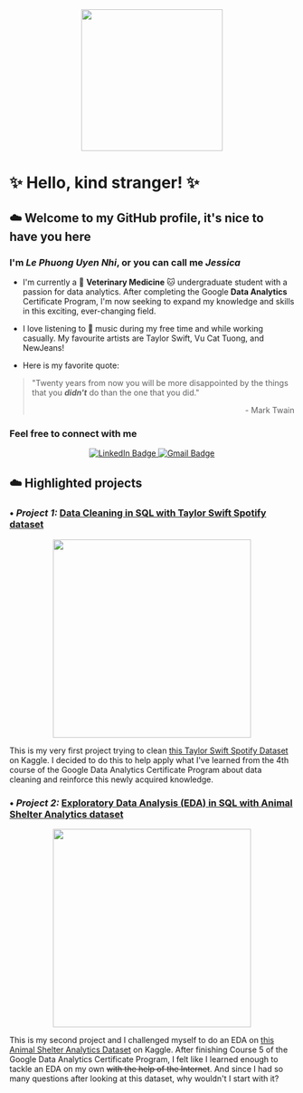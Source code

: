 <div id="header" align="center">
  <img src="https://steamuserimages-a.akamaihd.net/ugc/1631947648964785474/81CBA15178466DD47195A239232202E78987B714/?imw=5000&imh=5000&ima=fit&impolicy=Letterbox&imcolor=%23000000&letterbox=false" width="250"/>
</div>

# ✨ **Hello, kind stranger!** ✨
## ☁️ Welcome to my GitHub profile, it's nice to have you here

### I'm *Le Phuong Uyen Nhi*, or you can call me *Jessica*

  - I'm currently a :dog: **Veterinary Medicine** :cat: undergraduate student with a passion for data analytics. After completing the Google **Data Analytics** Certificate Program, I'm now seeking to expand my knowledge and skills in this exciting, ever-changing field.
  
  - I love listening to :musical_note: music during my free time and while working casually. My favourite artists are Taylor Swift, Vu Cat Tuong, and NewJeans!
  
  - Here is my favorite quote:
  > "Twenty years from now you will be more disappointed by the things that you ***didn't*** do than the one that you did."
  > <p align="right">- Mark Twain</p>
  
### Feel free to connect with me
<div id="badges" align="center">
  <a href="https://www.linkedin.com/in/lpun-majessica/" {:target="_blank" rel="noopener"}>
    <img src="https://img.shields.io/badge/LinkedIn-blue?style=for-the-badge&logo=linkedin&logoColor=white" alt="LinkedIn Badge"/>
  </a>  
  <a href="mailto:nhi.lpu1205@gmail.com" target="_blank">
    <img src="https://img.shields.io/badge/Gmail-red?style=for-the-badge&logo=Gmail&logoColor=white" alt="Gmail Badge"/>
  </a>
 </div>
  
## ☁️ Highlighted projects

### • *Project 1:* [Data Cleaning in SQL with Taylor Swift Spotify dataset](https://github.com/lpun-majessica/DataAnalyticsPortfolio/blob/main/SQL/data_cleaning_taylor_swift.ipynb)

<div id="banner" align="center">
  <img src="https://img.buzzfeed.com/buzzfeed-static/static/2023-03/18/20/asset/4384748fe195/sub-buzz-14447-1679170744-1.jpg" width="350"/>
</div>

This is my very first project trying to clean [this Taylor Swift Spotify Dataset](https://www.kaggle.com/datasets/jarredpriester/taylor-swift-spotify-dataset) on Kaggle. I decided to do this to help apply what I've learned from the 4th course of the Google Data Analytics Certificate Program about data cleaning and reinforce this newly acquired knowledge.

### • *Project 2:* [Exploratory Data Analysis (EDA) in SQL with Animal Shelter Analytics dataset](https://github.com/lpun-majessica/DataAnalyticsPortfolio/blob/main/eda-animal-shelter.ipynb)

<div id="banner" align="center">
  <img src="https://firehouseaustin.com/wp-content/uploads/2021/09/7.jpg" width="350"/>
</div>

This is my second project and I challenged myself to do an EDA on [this Animal Shelter Analytics Dataset](https://www.kaggle.com/datasets/jackdaoud/animal-shelter-analytics) on Kaggle. After finishing Course 5 of the Google Data Analytics Certificate Program, I felt like I learned enough to tackle an EDA on my own <s>with the help of the Internet</s>. And since I had so many questions after looking at this dataset, why wouldn't I start with it?
